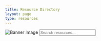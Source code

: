 ```yaml
---
title: Resource Directory
layout: page
type: resources
---
```

<style>
    hr.has-background-black {
        display: none;
    }

    h1.title {
        display: none;
    }
</style>
<link rel="stylesheet" href="https://api.scyted.tv/v1/wave-development/dashboard/scytedtv-resources.css">
<link rel="stylesheet" href="https://api.scyted.tv/v1/wave-development/dashboard/mobile-lock.css">
<body>

<!-- <div class="mobile-error">
  <div id="error-message" style="color: red;">
    ScytedTV Resources isn't currently available to mobile users at this time.
  </div>
</div> -->

<div class="banner">
    <img src="https://cdn.scyted.tv/website-assets/resource-portal/banner.jpg" alt="Banner Image" class="banner-image">
    <input type="text" class="search-bar" placeholder="Search resources...">
  </div>
  <div class="grid" id="resource-grid">
    <!-- Resources will be dynamically added here -->
  </div>

  <script src="script.js"></script>
  <script src="https://api.scyted.tv/v1/wave-development/dashboard/mobile-redirect.js"></script>

<!-- <script src="https://api.scyted.tv/v1/wave-development/dashboard/page-loading-script.js"></script> -->
<script async src="https://www.googletagmanager.com/gtag/js?id=G-LF3ZTHGQHE"></script>

</body>
